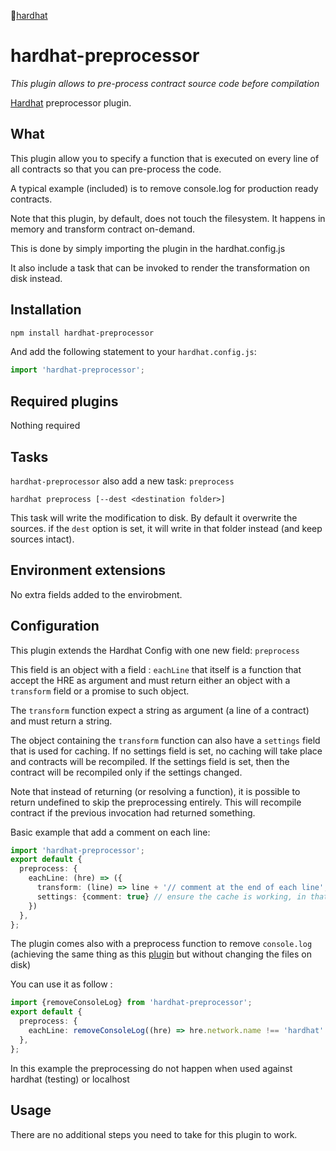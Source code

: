 👷[hardhat](https://hardhat.org)

# hardhat-preprocessor

_This plugin allows to pre-process contract source code before compilation_

[Hardhat](http://hardhat.org) preprocessor plugin.

## What

This plugin allow you to specify a function that is executed on every line of all contracts so that you can pre-process the code.

A typical example (included) is to remove console.log for production ready contracts.

Note that this plugin, by default, does not touch the filesystem. It happens in memory and transform contract on-demand.

This is done by simply importing the plugin in the hardhat.config.js

It also include a task that can be invoked to render the transformation on disk instead.


## Installation

```bash
npm install hardhat-preprocessor
```

And add the following statement to your `hardhat.config.js`:

```ts
import 'hardhat-preprocessor';
```

## Required plugins

Nothing required

## Tasks

`hardhat-preprocessor` also add a new task: `preprocess`

`hardhat preprocess [--dest <destination folder>]`

This task will write the modification to disk. By default it overwrite the sources. if the `dest` option is set, it will write in that folder instead (and keep sources intact).

## Environment extensions

No extra fields added to the envirobment.

## Configuration

This plugin extends the Hardhat Config with one new field: `preprocess`

This field is an object with a field : `eachLine` that itself is a function that accept the HRE as argument and must return either an object with a `transform` field  or a promise to such object.

The `transform` function expect a string as argument (a line of a contract) and must return a string.

The object containing the `transform` function can also have a `settings` field that is used for caching. If no settings field is set, no caching will take place and contracts will be recompiled. If the settings field is set, then the contract will be recompiled only if the settings changed.

Note that instead of returning (or resolving a function), it is possible to return undefined to skip the preprocessing entirely. This will recompile contract if the previous invocation had returned something.

Basic example that add a comment on each line:

```ts
import 'hardhat-preprocessor';
export default {
  preprocess: {
    eachLine: (hre) => ({
      transform: (line) => line + '// comment at the end of each line',
      settings: {comment: true} // ensure the cache is working, in that example it can be anything as there is no option, the preprocessing happen all the time
    })
  },
};
```

The plugin comes also with a preprocess function to remove `console.log` (achieving the same thing as this [plugin](https://github.com/ItsNickBarry/buidler-log-remover) but without changing the files on disk)

You can use it as follow :

```ts
import {removeConsoleLog} from 'hardhat-preprocessor';
export default {
  preprocess: {
    eachLine: removeConsoleLog((hre) => hre.network.name !== 'hardhat' && hre.network.name !== 'localhost'),
  },
};
```

In this example the preprocessing do not happen when used against hardhat (testing) or localhost


## Usage

There are no additional steps you need to take for this plugin to work.
